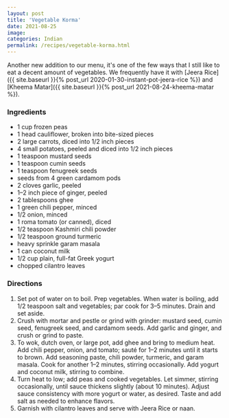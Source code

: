 ```yaml
---
layout: post
title: 'Vegetable Korma'
date: 2021-08-25
image:
categories: Indian
permalink: /recipes/vegetable-korma.html
---
```


Another new addition to our menu, it's one of the few ways that I still like to eat a decent amount of vegetables. We frequently have it with [Jeera Rice]({{ site.baseurl }}{% post_url 2020-01-30-instant-pot-jeera-rice %}) and [Kheema Matar]({{ site.baseurl }}{% post_url 2021-08-24-kheema-matar %}).

### Ingredients

- 1 cup frozen peas
- 1 head cauliflower, broken into bite-sized pieces
- 2 large carrots, diced into 1/2 inch pieces
- 4 small potatoes, peeled and diced into 1/2 inch pieces
- 1 teaspoon mustard seeds
- 1 teaspoon cumin seeds
- 1 teaspoon fenugreek seeds
- seeds from 4 green cardamom pods
- 2 cloves garlic, peeled
- 1–2 inch piece of ginger, peeled
- 2 tablespoons ghee
- 1 green chili pepper, minced
- 1/2 onion, minced
- 1 roma tomato (or canned), diced
- 1/2 teaspoon Kashmiri chili powder
- 1/2 teaspoon ground turmeric
- heavy sprinkle garam masala
- 1 can coconut milk
- 1/2 cup plain, full-fat Greek yogurt
- chopped cilantro leaves

### Directions

1. Set pot of water on to boil. Prep vegetables. When water is boiling, add 1/2 teaspoon salt and vegetables; par cook for 3–5 minutes. Drain and set aside.
2. Crush with mortar and pestle or grind with grinder: mustard seed, cumin seed, fenugreek seed, and cardamom seeds. Add garlic and ginger, and crush or grind to paste.
3. To wok, dutch oven, or large pot, add ghee and bring to medium heat. Add chili pepper, onion, and tomato; sauté for 1–2 minutes until it starts to brown. Add seasoning paste, chili powder, turmeric, and garam masala. Cook for another 1–2 minutes, stirring occasionally. Add yogurt and coconut milk, stirring to combine.
4. Turn heat to low; add peas and cooked vegetables. Let simmer, stirring occasionally, until sauce thickens slightly (about 10 minutes). Adjust sauce consistency with more yogurt or water, as desired. Taste and add salt as needed to enhance flavors.
5. Garnish with cilantro leaves and serve with Jeera Rice or naan.
